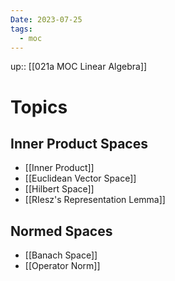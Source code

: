 ```yaml
---
Date: 2023-07-25
tags:
  - moc
---
```

up:: [[021a MOC Linear Algebra]]

# Topics
## Inner Product Spaces
- [[Inner Product]]
- [[Euclidean Vector Space]]
- [[Hilbert Space]]
- [[RIesz's Representation Lemma]]

## Normed Spaces
- [[Banach Space]]
- [[Operator Norm]]